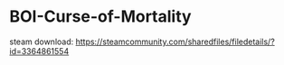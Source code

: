 # BOI-Curse-of-Mortality
steam download: https://steamcommunity.com/sharedfiles/filedetails/?id=3364861554
